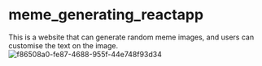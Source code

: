 # meme_generating_reactapp
This is a website that can generate random meme images, and users can customise the text on the image. 
![f86508a0-fe87-4688-955f-44e748f93d34](https://github.com/Fanpeng-L/meme_generating_reactapp/assets/90544605/c9be324b-4946-46ec-a811-9aac79421e85)
